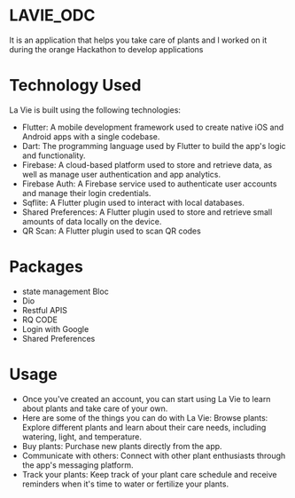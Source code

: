 # LAVIE_ODC
It is an application that helps you take care of plants and l worked on it during the orange Hackathon to develop applications
# Technology Used
La Vie is built using the following technologies:
- Flutter: A mobile development framework used to create native iOS and Android apps with a single codebase.
- Dart: The programming language used by Flutter to build the app's logic and functionality.
- Firebase: A cloud-based platform used to store and retrieve data, as well as manage user authentication and app analytics.
- Firebase Auth: A Firebase service used to authenticate user accounts and manage their login credentials.
- Sqflite: A Flutter plugin used to interact with local databases.
- Shared Preferences: A Flutter plugin used to store and retrieve small amounts of data locally on the device.
- QR Scan: A Flutter plugin used to scan QR codes
# Packages
 - state management Bloc
 - Dio 
 - Restful APIS
 - RQ CODE 
 - Login with Google
 - Shared Preferences
  # Usage
- Once you've created an account, you can start using La Vie to learn about plants and take care of your own. 
- Here are some of the things you can do with La Vie:  Browse plants: Explore different plants and learn about their care needs, including watering, light, and    temperature.
- Buy plants: Purchase new plants directly from the app.
- Communicate with others: Connect with other plant enthusiasts through the app's messaging platform.
- Track your plants: Keep track of your plant care schedule and receive reminders when it's time to water or fertilize your plants.
